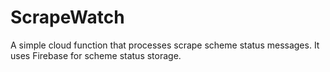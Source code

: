 # ScrapeWatch 
A simple cloud function that processes scrape scheme status messages.
It uses Firebase for scheme status storage.